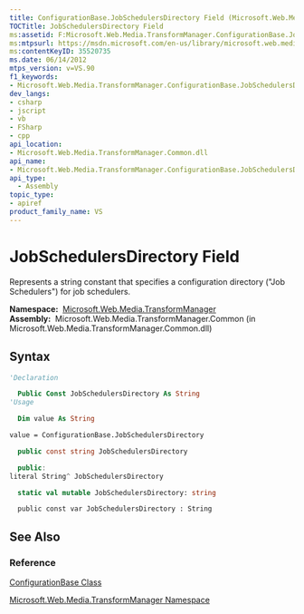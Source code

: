 ```yaml
---
title: ConfigurationBase.JobSchedulersDirectory Field (Microsoft.Web.Media.TransformManager)
TOCTitle: JobSchedulersDirectory Field
ms:assetid: F:Microsoft.Web.Media.TransformManager.ConfigurationBase.JobSchedulersDirectory
ms:mtpsurl: https://msdn.microsoft.com/en-us/library/microsoft.web.media.transformmanager.configurationbase.jobschedulersdirectory(v=VS.90)
ms:contentKeyID: 35520735
ms.date: 06/14/2012
mtps_version: v=VS.90
f1_keywords:
- Microsoft.Web.Media.TransformManager.ConfigurationBase.JobSchedulersDirectory
dev_langs:
- csharp
- jscript
- vb
- FSharp
- cpp
api_location:
- Microsoft.Web.Media.TransformManager.Common.dll
api_name:
- Microsoft.Web.Media.TransformManager.ConfigurationBase.JobSchedulersDirectory
api_type:
  - Assembly
topic_type:
- apiref
product_family_name: VS
---
```


# JobSchedulersDirectory Field

Represents a string constant that specifies a configuration directory ("Job Schedulers") for job schedulers.

**Namespace:**  [Microsoft.Web.Media.TransformManager](microsoft-web-media-transformmanager-namespace.md)  
**Assembly:**  Microsoft.Web.Media.TransformManager.Common (in Microsoft.Web.Media.TransformManager.Common.dll)

## Syntax

```vb
'Declaration

  Public Const JobSchedulersDirectory As String
'Usage

  Dim value As String

value = ConfigurationBase.JobSchedulersDirectory
```

```csharp
  public const string JobSchedulersDirectory
```

```cpp
  public:
literal String^ JobSchedulersDirectory
```

``` fsharp
  static val mutable JobSchedulersDirectory: string
```

```jscript
  public const var JobSchedulersDirectory : String
```

## See Also

### Reference

[ConfigurationBase Class](configurationbase-class-microsoft-web-media-transformmanager.md)

[Microsoft.Web.Media.TransformManager Namespace](microsoft-web-media-transformmanager-namespace.md)

